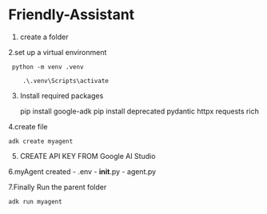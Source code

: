 # Friendly-Assistant

1. create a folder

2.set up a virtual environment
     
	 python -m venv .venv
     
        .\.venv\Scripts\activate

3. Install required packages

   pip install google-adk
   pip install deprecated pydantic httpx requests rich

4.create file

	adk create myagent

5.  CREATE API KEY FROM Google AI Studio

6.myAgent created
	- .env
	- __init__.py
	- agent.py

7.Finally Run the parent folder
	
	adk run myagent
